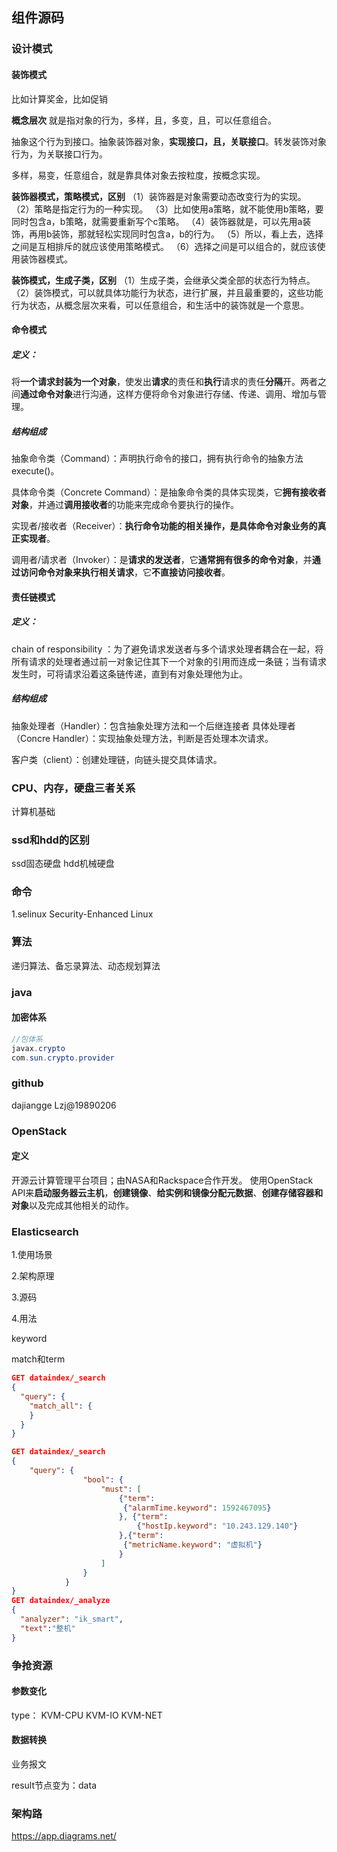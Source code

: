 ## 组件源码

### 设计模式





#### 装饰模式

比如计算奖金，比如促销

**概念层次**
 就是指对象的行为，多样，且，多变，且，可以任意组合。

抽象这个行为到接口。抽象装饰器对象，**实现接口，且，关联接口**。转发装饰对象行为，为关联接口行为。

多样，易变，任意组合，就是靠具体对象去按粒度，按概念实现。

**装饰器模式，策略模式，区别**
 （1）装饰器是对象需要动态改变行为的实现。
 （2）策略是指定行为的一种实现。
 （3）比如使用a策略，就不能使用b策略，要同时包含a，b策略，就需要重新写个c策略。
 （4）装饰器就是，可以先用a装饰，再用b装饰，那就轻松实现同时包含a，b的行为。
 （5）所以，看上去，选择之间是互相排斥的就应该使用策略模式。
 （6）选择之间是可以组合的，就应该使用装饰器模式。

**装饰模式，生成子类，区别**
 （1）生成子类，会继承父类全部的状态行为特点。
 （2）装饰模式，可以就具体功能行为状态，进行扩展，并且最重要的，这些功能行为状态，从概念层次来看，可以任意组合，和生活中的装饰就是一个意思。



#### 命令模式

##### 定义：

将**一个请求封装为一个对象**，使发出**请求**的责任和**执行**请求的责任**分隔**开。两者之间**通过命令对象**进行沟通，这样方便将命令对象进行存储、传递、调用、增加与管理。

##### 结构组成

抽象命令类（Command）：声明执行命令的接口，拥有执行命令的抽象方法 execute()。

具体命令类（Concrete Command）：是抽象命令类的具体实现类，它**拥有接收者对象**，并通过**调用接收者**的功能来完成命令要执行的操作。

实现者/接收者（Receiver）：**执行命令功能的相关操作，是具体命令对象业务的真正实现者**。

调用者/请求者（Invoker）：是**请求的发送者**，它**通常拥有很多的命令对象**，并**通过访问命令对象来执行相关请求**，它**不直接访问接收者**。



#### 责任链模式

##### 定义：

chain of responsibility ：为了避免请求发送者与多个请求处理者耦合在一起，将所有请求的处理者通过前一对象记住其下一个对象的引用而连成一条链；当有请求发生时，可将请求沿着这条链传递，直到有对象处理他为止。

##### 结构组成

抽象处理者（Handler）：包含抽象处理方法和一个后继连接者
具体处理者（Concre Handler）：实现抽象处理方法，判断是否处理本次请求。

客户类（client）：创建处理链，向链头提交具体请求。











### CPU、内存，硬盘三者关系

计算机基础



### ssd和hdd的区别

ssd固态硬盘  hdd机械硬盘

### 命令

1.selinux 
Security-Enhanced Linux



### 算法



递归算法、备忘录算法、动态规划算法



### java

#### 加密体系

```java
//包体系
javax.crypto
com.sun.crypto.provider
```





### github

dajiangge
Lzj@19890206



### OpenStack

#### 定义

开源云计算管理平台项目；由NASA和Rackspace合作开发。
使用OpenStack API来**启动服务器云主机**，**创建镜像**、**给实例和镜像分配元数据**、**创建存储容器和对象**以及完成其他相关的动作。

### Elasticsearch

1.使用场景



2.架构原理



3.源码



4.用法

keyword

match和term

```json
GET dataindex/_search
{
  "query": {
    "match_all": {
    }
  }
}

GET dataindex/_search
{
    "query": {
                "bool": {
                    "must": [
                        {"term": 
                         {"alarmTime.keyword": 1592467095}
                        }, {"term": 
                         	{"hostIp.keyword": "10.243.129.140"}
                        },{"term": 
                         {"metricName.keyword": "虚拟机"}
                        }
                    ]
                }
            }
}
GET dataindex/_analyze
{
  "analyzer": "ik_smart",
  "text":"整机"
}
```





### 争抢资源

#### 参数变化

type：
KVM-CPU KVM-IO  KVM-NET

#### 数据转换

业务报文

result节点变为：data



### 架构路

https://app.diagrams.net/














